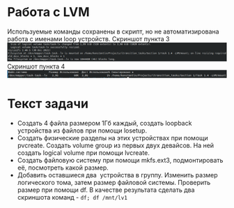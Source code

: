 # Работа с LVM
Используемые команды сохранены в скрипт, но не автоматизирована работа с именами loop устройств.
Скриншот пункта 3
![Screenshot 1](Screenshot_20230105_031611.png)
Скриншот пункта 4
![Screenshot 2](Screenshot_20230105_031825.png)
# Текст задачи
- Создать 4 файла размером 1Гб каждый, создать loopback устройства из файлов при помощи losetup. 
- Создать физические разделы на этих устройствах при помощи pvcreate. Создать volume group из первых двух девайсов. На ней создать logical volume при помощи lvcreate. 
- Создать файловую систему при помощи mkfs.ext3, подмонтировать её, посмотреть какой размер. 
- Добавить оставшиеся два  устройства в группу. Изменить размер логического тома, затем размер файловой системы. Проверить размер при помощи df. В качестве результата сделать два скриншота команд - `df; df /mnt/lv1`